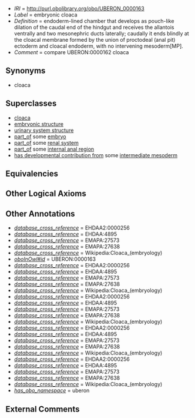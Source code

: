  * *IRI* = http://purl.obolibrary.org/obo/UBERON_0000163
 * *Label* = embryonic cloaca
 * *Definition* = endoderm-lined chamber that develops as pouch-like dilation of the caudal end of the hindgut and receives the allantois ventrally and two mesonephric ducts laterally; caudally it ends blindly at the cloacal membrane formed by the union of proctodeal (anal pit) ectoderm and cloacal endoderm, with no intervening mesoderm[MP].
 * *Comment* = compare UBERON:0000162 cloaca

## Synonyms

 * cloaca

## Superclasses

 * [cloaca](../../UBERON/62/UBERON_0000162.md)
 * [embryonic structure](../../UBERON/50/UBERON_0002050.md)
 * [urinary system structure](../../UBERON/54/UBERON_0006554.md)
 * [part_of](../../BFO/50/BFO_0000050.md) some [embryo](../../UBERON/22/UBERON_0000922.md)
 * [part_of](../../BFO/50/BFO_0000050.md) some [renal system](../../UBERON/08/UBERON_0001008.md)
 * [part_of](../../BFO/50/BFO_0000050.md) some [internal anal region](../../UBERON/61/UBERON_0012361.md)
 * [has developmental contribution from](../../RO/54/RO_0002254.md) some [intermediate mesoderm](../../UBERON/64/UBERON_0003064.md)

## Equivalencies


## Other Logical Axioms


## Other Annotations

 * *[database_cross_reference](../../ef/oboInOwl#hasDbXref.md)* = EHDAA2:0000256
 * *[database_cross_reference](../../ef/oboInOwl#hasDbXref.md)* = EHDAA:4895
 * *[database_cross_reference](../../ef/oboInOwl#hasDbXref.md)* = EMAPA:27573
 * *[database_cross_reference](../../ef/oboInOwl#hasDbXref.md)* = EMAPA:27638
 * *[database_cross_reference](../../ef/oboInOwl#hasDbXref.md)* = Wikipedia:Cloaca_(embryology)
 * *[oboInOwl#id](../../id/oboInOwl#id.md)* = UBERON:0000163
 * *[database_cross_reference](../../ef/oboInOwl#hasDbXref.md)* = EHDAA2:0000256
 * *[database_cross_reference](../../ef/oboInOwl#hasDbXref.md)* = EHDAA:4895
 * *[database_cross_reference](../../ef/oboInOwl#hasDbXref.md)* = EMAPA:27573
 * *[database_cross_reference](../../ef/oboInOwl#hasDbXref.md)* = EMAPA:27638
 * *[database_cross_reference](../../ef/oboInOwl#hasDbXref.md)* = Wikipedia:Cloaca_(embryology)
 * *[database_cross_reference](../../ef/oboInOwl#hasDbXref.md)* = EHDAA2:0000256
 * *[database_cross_reference](../../ef/oboInOwl#hasDbXref.md)* = EHDAA:4895
 * *[database_cross_reference](../../ef/oboInOwl#hasDbXref.md)* = EMAPA:27573
 * *[database_cross_reference](../../ef/oboInOwl#hasDbXref.md)* = EMAPA:27638
 * *[database_cross_reference](../../ef/oboInOwl#hasDbXref.md)* = Wikipedia:Cloaca_(embryology)
 * *[database_cross_reference](../../ef/oboInOwl#hasDbXref.md)* = EHDAA2:0000256
 * *[database_cross_reference](../../ef/oboInOwl#hasDbXref.md)* = EHDAA:4895
 * *[database_cross_reference](../../ef/oboInOwl#hasDbXref.md)* = EMAPA:27573
 * *[database_cross_reference](../../ef/oboInOwl#hasDbXref.md)* = EMAPA:27638
 * *[database_cross_reference](../../ef/oboInOwl#hasDbXref.md)* = Wikipedia:Cloaca_(embryology)
 * *[database_cross_reference](../../ef/oboInOwl#hasDbXref.md)* = EHDAA2:0000256
 * *[database_cross_reference](../../ef/oboInOwl#hasDbXref.md)* = EHDAA:4895
 * *[database_cross_reference](../../ef/oboInOwl#hasDbXref.md)* = EMAPA:27573
 * *[database_cross_reference](../../ef/oboInOwl#hasDbXref.md)* = EMAPA:27638
 * *[database_cross_reference](../../ef/oboInOwl#hasDbXref.md)* = Wikipedia:Cloaca_(embryology)
 * *[has_obo_namespace](../../ce/oboInOwl#hasOBONamespace.md)* = uberon

## External Comments

